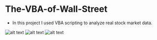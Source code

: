 # The-VBA-of-Wall-Street
* In this project I used VBA scripting to analyze real stock market data.

![alt text](https://github.com/farhadOmidvar/The-VBA-of-Wall-Street/blob/master/The%20VBA%20of%20Wall%20Street%20Assignment/Hard/2014_Hard.PNG)
![alt text](https://github.com/farhadOmidvar/The-VBA-of-Wall-Street/blob/master/The%20VBA%20of%20Wall%20Street%20Assignment/Hard/2015_Hard.PNG)
![alt text](https://github.com/farhadOmidvar/The-VBA-of-Wall-Street/blob/master/The%20VBA%20of%20Wall%20Street%20Assignment/Hard/2016_Hard.PNG)
